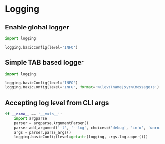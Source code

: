 # Logging

## Enable global logger

```python
import logging

logging.basicConfig(level='INFO')
```

## Simple TAB based logger

```python
import logging

logging.basicConfig(level='INFO')
logging.basicConfig(level='INFO', format='%(levelname)s\t%(message)s')
```

## Accepting log level from CLI args

```python
if __name__ == '__main__':
    import argparse
    parser = argparse.ArgumentParser()
    parser.add_argument('-l', '--log', choices=('debug', 'info', 'warning', 'error', 'critical'), default='info', help="Logging level (default: %(default)s)")
    args = parser.parse_args()
    logging.basicConfig(level=getattr(logging, args.log.upper()))
```
